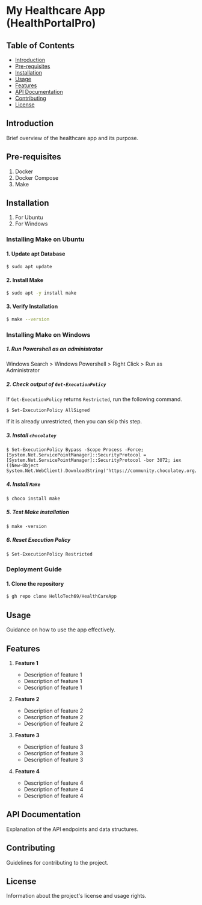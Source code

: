 # My Healthcare App (HealthPortalPro)

## Table of Contents
- [Introduction](#introduction)
- [Pre-requisites](#pre-requisites)
- [Installation](#installation)
- [Usage](#usage)
- [Features](#features)
- [API Documentation](#api-documentation)
- [Contributing](#contributing)
- [License](#license)

## Introduction
Brief overview of the healthcare app and its purpose.

## Pre-requisites
1. Docker
2. Docker Compose
3. Make

## Installation
1. For Ubuntu
2. For Windows

### Installing Make on Ubuntu
#### 1. Update apt Database
```bash
$ sudo apt update
```
#### 2. Install Make
```bash
$ sudo apt -y install make
```
#### 3. Verify Installation
```bash
$ make --version
```

### Installing Make on Windows
##### 1. Run Powershell as an administrator
Windows Search > Windows Powershell > Right Click > Run as Administrator

##### 2. Check output of `Get-ExecutionPolicy`
If `Get-ExecutionPolicy` returns `Restricted`, run the following command.
```
$ Set-ExecutionPolicy AllSigned
```
If it is already unrestricted, then you can skip this step.

##### 3. Install `chocolatey`
```
$ Set-ExecutionPolicy Bypass -Scope Process -Force; [System.Net.ServicePointManager]::SecurityProtocol = [System.Net.ServicePointManager]::SecurityProtocol -bor 3072; iex ((New-Object System.Net.WebClient).DownloadString('https://community.chocolatey.org/install.ps1'))
```

##### 4. Install `Make`
```
$ choco install make
```

##### 5. Test Make installation
```
$ make -version
```

##### 6. Reset Execution Policy
```
$ Set-ExecutionPolicy Restricted
```

### Deployment Guide
#### 1. Clone the repository
```bash
$ gh repo clone HelloTech69/HealthCareApp
```

## Usage
Guidance on how to use the app effectively.

## Features

1. **Feature 1**
    - Description of feature 1
    - Description of feature 1
    - Description of feature 1

2. **Feature 2**
    - Description of feature 2
    - Description of feature 2
    - Description of feature 2

3. **Feature 3**
    - Description of feature 3
    - Description of feature 3
    - Description of feature 3

4. **Feature 4**
    - Description of feature 4
    - Description of feature 4
    - Description of feature 4

## API Documentation
Explanation of the API endpoints and data structures.

## Contributing
Guidelines for contributing to the project.

## License
Information about the project's license and usage rights.
